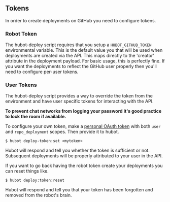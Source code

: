 ## Tokens

In order to create deployments on GitHub you need to configure tokens.

### Robot Token

The hubot-deploy script requires that you setup a `HUBOT_GITHUB_TOKEN` environmental variable. This is the default value you that will be used when deployments are created via the API. This maps directly to the 'creator' attribute in the deployment payload. For basic usage, this is perfectly fine. If you want the deployments to reflect the GitHub user properly then you'll need to configure per-user tokens.

### User Tokens

The hubot-deploy script provides a way to override the token from the environment and have user specific tokens for interacting with the API.

**To prevent chat networks from logging your password it's good practice to lock the room if available.**

To configure your own token, make a [personal OAuth token](https://github.com/settings/applications) with both `user` and `repo_deployment` scopes. Then provide it to hubot.

    $ hubot deploy-token:set <mytoken>

Hubot will respond and tell you whether the token is sufficient or not. Subsequent deployments will be properly attributed to your user in the API.

If you want to go back having the robot token create your deployments you can reset things like.

    $ hubot deploy:token:reset

Hubot will respond and tell you that your token has been forgotten and removed from the robot's brain.
